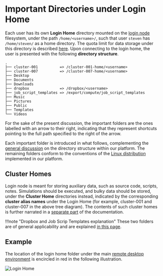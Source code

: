 # Important Directories under Login Home 

Each user has its own **Login Home** directory mounted on the [login node](overview.md) filesystem, under the path `/home/<username>/`, such that user `steven` has `/home/steven/` as a home directory. The quota limit for data storage under this directory is described [here](../../data-on-disk/quotas.md). Upon connecting to the login home, the user is presented with the following **directory structure**.
 
```
.
├── cluster-001          => /cluster-001-home/<username>
├── cluster-007          => /cluster-007-home/<username>
├── Desktop
├── Documents
├── Downloads
├── dropbox              => /dropbox/<username>
├── job_script_templates => /export/compute/job_script_templates
├── Music
├── Pictures
├── Public
├── Templates
└── Videos
```

For the sake of the present discussion, the important folders are the ones labelled with an arrow to their right, indicating that they represent shortcuts pointing to the full path specified to the right of the arrow.

Each important folder is introduced in what follows, complementing the [general discussion](../../data-on-disk/directories.md) on the directory structure within our platform. The remaining folders conform to the conventions of the [Linux distribution](../../remote-connection/remote-desktop.md#linux-environment) implemented in our platform.

## Cluster Homes

Login node is meant for storing auxiliary data, such as source code, scripts, notes. Simulations should be executed, and bulky data should be stored, under the **Cluster Home** directories instead, indicated by the corresponding **cluster alias names** under the Login Home (for example, cluster-001 and cluster-007 in the above tree diagram). The contents of such cluster homes is further narrated in a [separate part](../clusters/directories.md) of the documentation.

!!!note "Dropbox and Job Scrip Templates explanation"
    These two folders are of general applicability and are explained [in this page](../../data-on-disk/directories.md).

## Example

The location of the login home folder under the main [remote desktop environment](../../remote-connection/remote-desktop.md) is encircled in red in the following illustration. 

![Login Home](/images/login-home.png "Login Home")
